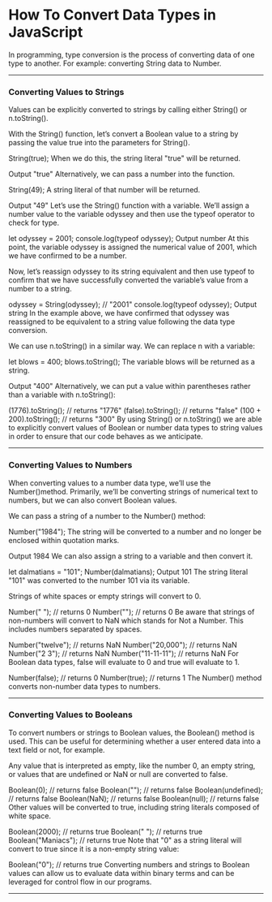 # How To Convert Data Types in JavaScript
In programming, type conversion is the process of converting data of one type to another. For example: converting String data to Number.

***

### Converting Values to Strings
Values can be explicitly converted to strings by calling either String() or n.toString().

With the String() function, let’s convert a Boolean value to a string by passing the value true into the parameters for String().

String(true);
When we do this, the string literal "true" will be returned.

Output
"true"
Alternatively, we can pass a number into the function.

String(49);
A string literal of that number will be returned.

Output
"49"
Let’s use the String() function with a variable. We’ll assign a number value to the variable odyssey and then use the typeof operator to check for type.

let odyssey = 2001;
console.log(typeof odyssey);
Output
number
At this point, the variable odyssey is assigned the numerical value of 2001, which we have confirmed to be a number.

Now, let’s reassign odyssey to its string equivalent and then use typeof to confirm that we have successfully converted the variable’s value from a number to a string.

odyssey = String(odyssey);	// "2001"
console.log(typeof odyssey);
Output
string
In the example above, we have confirmed that odyssey was reassigned to be equivalent to a string value following the data type conversion.

We can use n.toString() in a similar way. We can replace n with a variable:

let blows = 400;
blows.toString();
The variable blows will be returned as a string.

Output
"400"
Alternatively, we can put a value within parentheses rather than a variable with n.toString():

(1776).toString();			// returns "1776"
(false).toString();			// returns "false"
(100 + 200).toString();		// returns "300"
By using String() or n.toString() we are able to explicitly convert values of Boolean or number data types to string values in order to ensure that our code behaves as we anticipate.

***

### Converting Values to Numbers
When converting values to a number data type, we’ll use the Number()method. Primarily, we’ll be converting strings of numerical text to numbers, but we can also convert Boolean values.

We can pass a string of a number to the Number() method:

Number("1984");
The string will be converted to a number and no longer be enclosed within quotation marks.

Output
1984
We can also assign a string to a variable and then convert it.

let dalmatians = "101";
Number(dalmatians);
Output
101
The string literal "101" was converted to the number 101 via its variable.

Strings of white spaces or empty strings will convert to 0.

Number(" ");	// returns 0
Number("");		// returns 0
Be aware that strings of non-numbers will convert to NaN which stands for Not a Number. This includes numbers separated by spaces.

Number("twelve");	// returns NaN
Number("20,000");	// returns NaN
Number("2 3");		// returns NaN
Number("11-11-11");	// returns NaN
For Boolean data types, false will evaluate to 0 and true will evaluate to 1.

Number(false);		// returns 0
Number(true);		// returns 1
The Number() method converts non-number data types to numbers.

***

### Converting Values to Booleans
To convert numbers or strings to Boolean values, the Boolean() method is used. This can be useful for determining whether a user entered data into a text field or not, for example.

Any value that is interpreted as empty, like the number 0, an empty string, or values that are undefined or NaN or null are converted to false.

Boolean(0);			// returns false
Boolean("");		// returns false
Boolean(undefined);	// returns false
Boolean(NaN);		// returns false
Boolean(null);		// returns false
Other values will be converted to true, including string literals composed of white space.

Boolean(2000);		// returns true
Boolean(" ");		// returns true
Boolean("Maniacs");	// returns true
Note that "0" as a string literal will convert to true since it is a non-empty string value:

Boolean("0");	// returns true
Converting numbers and strings to Boolean values can allow us to evaluate data within binary terms and can be leveraged for control flow in our programs.

***